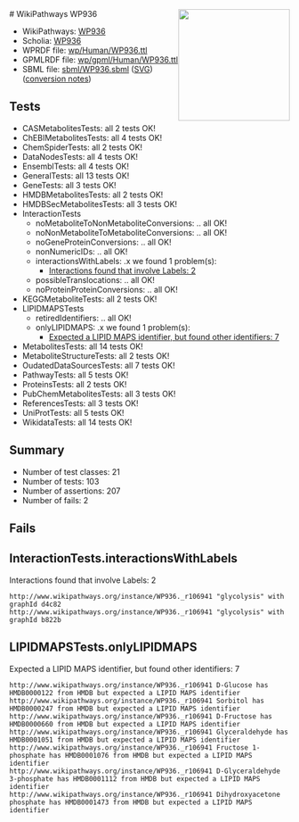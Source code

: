 <img style="float: right; width: 200px" src="../logo.png" />
# WikiPathways WP936

* WikiPathways: [WP936](https://identifiers.org/wikipathways:WP936)
* Scholia: [WP936](https://scholia.toolforge.org/wikipathways/WP936)
* WPRDF file: [wp/Human/WP936.ttl](../wp/Human/WP936.ttl)
* GPMLRDF file: [wp/gpml/Human/WP936.ttl](../wp/gpml/Human/WP936.ttl)
* SBML file: [sbml/WP936.sbml](../sbml/WP936.sbml) ([SVG](../sbml/WP936.svg)) ([conversion notes](../sbml/WP936.txt))

## Tests
* CASMetabolitesTests: all 2 tests OK!
* ChEBIMetabolitesTests: all 4 tests OK!
* ChemSpiderTests: all 2 tests OK!
* DataNodesTests: all 4 tests OK!
* EnsemblTests: all 4 tests OK!
* GeneralTests: all 13 tests OK!
* GeneTests: all 3 tests OK!
* HMDBMetabolitesTests: all 2 tests OK!
* HMDBSecMetabolitesTests: all 3 tests OK!
* InteractionTests
    * noMetaboliteToNonMetaboliteConversions: .. all OK!
    * noNonMetaboliteToMetaboliteConversions: .. all OK!
    * noGeneProteinConversions: .. all OK!
    * nonNumericIDs: .. all OK!
    * interactionsWithLabels: .x we found 1 problem(s):
        * [Interactions found that involve Labels: 2](#630d2679)
    * possibleTranslocations: .. all OK!
    * noProteinProteinConversions: .. all OK!
* KEGGMetaboliteTests: all 2 tests OK!
* LIPIDMAPSTests
    * retiredIdentifiers: .. all OK!
    * onlyLIPIDMAPS: .x we found 1 problem(s):
        * [Expected a LIPID MAPS identifier, but found other identifiers: 7](#48cc60be)
* MetabolitesTests: all 14 tests OK!
* MetaboliteStructureTests: all 2 tests OK!
* OudatedDataSourcesTests: all 7 tests OK!
* PathwayTests: all 5 tests OK!
* ProteinsTests: all 2 tests OK!
* PubChemMetabolitesTests: all 3 tests OK!
* ReferencesTests: all 3 tests OK!
* UniProtTests: all 5 tests OK!
* WikidataTests: all 14 tests OK!


## Summary

* Number of test classes: 21
* Number of tests: 103
* Number of assertions: 207
* Number of fails: 2

## Fails

<a name="630d2679" />

## InteractionTests.interactionsWithLabels

Interactions found that involve Labels: 2
```
http://www.wikipathways.org/instance/WP936._r106941 "glycolysis" with graphId d4c82
http://www.wikipathways.org/instance/WP936._r106941 "glycolysis" with graphId b822b
```

<a name="48cc60be" />

## LIPIDMAPSTests.onlyLIPIDMAPS

Expected a LIPID MAPS identifier, but found other identifiers: 7
```
http://www.wikipathways.org/instance/WP936._r106941 D-Glucose has HMDB0000122 from HMDB but expected a LIPID MAPS identifier
http://www.wikipathways.org/instance/WP936._r106941 Sorbitol has HMDB0000247 from HMDB but expected a LIPID MAPS identifier
http://www.wikipathways.org/instance/WP936._r106941 D-Fructose has HMDB0000660 from HMDB but expected a LIPID MAPS identifier
http://www.wikipathways.org/instance/WP936._r106941 Glyceraldehyde has HMDB0001051 from HMDB but expected a LIPID MAPS identifier
http://www.wikipathways.org/instance/WP936._r106941 Fructose 1-phosphate has HMDB0001076 from HMDB but expected a LIPID MAPS identifier
http://www.wikipathways.org/instance/WP936._r106941 D-Glyceraldehyde 3-phosphate has HMDB0001112 from HMDB but expected a LIPID MAPS identifier
http://www.wikipathways.org/instance/WP936._r106941 Dihydroxyacetone phosphate has HMDB0001473 from HMDB but expected a LIPID MAPS identifier
```

